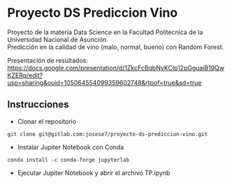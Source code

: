 # Proyecto DS Prediccion Vino

Proyecto de la materia Data Science en la Facultad Politecnica de la Universidad Nacional de Asunción.  
Predicción en la calidad de vino (malo, normal, bueno) con Random Forest.

Presentación de resultados:
https://docs.google.com/presentation/d/1ZkcFcBqbNvKClp12pGguajB19QwKZERq/edit?usp=sharing&ouid=105064554099359602748&rtpof=true&sd=true


## Instrucciones

- Clonar el repositorio

```
git clone git@gitlab.com:josese7/proyecto-ds-prediccion-vino.git
```

- Instalar Jupiter Notebook con Conda

```
conda install -c conda-forge jupyterlab
```

- Ejecutar Jupiter Notebook y abrir el archivo TP.ipynb

